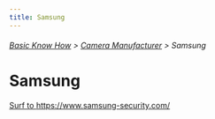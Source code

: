 ```yaml
---
title: Samsung
---
```

###### [Basic Know How](../wiki/basic-know-how.html) > [Camera Manufacturer](../wiki/camera-manufacturer.html) > Samsung

# Samsung

<a href="https://www.samsung-security.com/" target="_blank">Surf to https://www.samsung-security.com/</a>